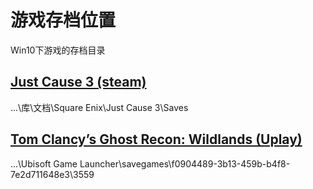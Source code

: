 # 游戏存档位置

Win10下游戏的存档目录

## [Just Cause 3 (steam)](http://www.gamersky.com/handbook/201512/689038.shtml)

...\库\文档\Square Enix\Just Cause 3\Saves

## [Tom Clancy’s Ghost Recon: Wildlands (Uplay)](http://m.duotegame.com/gl/69763)
...\Ubisoft Game Launcher\savegames\f0904489-3b13-459b-b4f8-7e2d711648e3\3559

## 